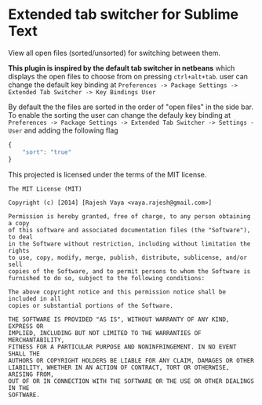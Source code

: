# Extended tab switcher for Sublime Text

View all open files (sorted/unsorted) for switching between them.


**This plugin is inspired by the default tab switcher in netbeans** which displays the open files to choose from on pressing `ctrl+alt+tab`.
user can change the default key binding at `Preferences -> Package Settings -> Extended Tab Switcher -> Key Bindings User`


By default the the files are sorted in the order of "open files" in the side bar. To enable the sorting the user can change the defauly key binding at `Preferences -> Package Settings -> Extended Tab Switcher -> Settings - User` and adding the following flag

```javascript
{
	"sort": "true"
}
```




This projected is licensed under the terms of the MIT license.

```
The MIT License (MIT)

Copyright (c) [2014] [Rajesh Vaya <vaya.rajesh@gmail.com>]

Permission is hereby granted, free of charge, to any person obtaining a copy
of this software and associated documentation files (the "Software"), to deal
in the Software without restriction, including without limitation the rights
to use, copy, modify, merge, publish, distribute, sublicense, and/or sell
copies of the Software, and to permit persons to whom the Software is
furnished to do so, subject to the following conditions:

The above copyright notice and this permission notice shall be included in all
copies or substantial portions of the Software.

THE SOFTWARE IS PROVIDED "AS IS", WITHOUT WARRANTY OF ANY KIND, EXPRESS OR
IMPLIED, INCLUDING BUT NOT LIMITED TO THE WARRANTIES OF MERCHANTABILITY,
FITNESS FOR A PARTICULAR PURPOSE AND NONINFRINGEMENT. IN NO EVENT SHALL THE
AUTHORS OR COPYRIGHT HOLDERS BE LIABLE FOR ANY CLAIM, DAMAGES OR OTHER
LIABILITY, WHETHER IN AN ACTION OF CONTRACT, TORT OR OTHERWISE, ARISING FROM,
OUT OF OR IN CONNECTION WITH THE SOFTWARE OR THE USE OR OTHER DEALINGS IN THE
SOFTWARE.
```
